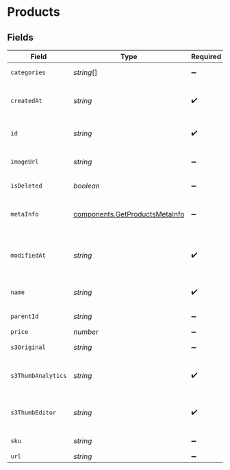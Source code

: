 # Products


## Fields

| Field                                                                         | Type                                                                          | Required                                                                      | Description                                                                   | Example                                                                       |
| ----------------------------------------------------------------------------- | ----------------------------------------------------------------------------- | ----------------------------------------------------------------------------- | ----------------------------------------------------------------------------- | ----------------------------------------------------------------------------- |
| `categories`                                                                  | *string*[]                                                                    | :heavy_minus_sign:                                                            | Category ID-s of the product                                                  |                                                                               |
| `createdAt`                                                                   | *string*                                                                      | :heavy_check_mark:                                                            | Creation UTC date-time of the product (YYYY-MM-DDTHH:mm:ss.SSSZ)              | 2017-05-12T12:30:00Z                                                          |
| `id`                                                                          | *string*                                                                      | :heavy_check_mark:                                                            | Product ID for which you requested the details                                | P11                                                                           |
| `imageUrl`                                                                    | *string*                                                                      | :heavy_minus_sign:                                                            | Absolute URL to the cover image of the product                                | http://mydomain.com/product-absoulte-url/img.jpeg                             |
| `isDeleted`                                                                   | *boolean*                                                                     | :heavy_minus_sign:                                                            | product deleted from the shop's database                                      | true                                                                          |
| `metaInfo`                                                                    | [components.GetProductsMetaInfo](../../models/shared/getproductsmetainfo.md)  | :heavy_minus_sign:                                                            | Meta data of product such as description, vendor, producer, stock level, etc. |                                                                               |
| `modifiedAt`                                                                  | *string*                                                                      | :heavy_check_mark:                                                            | Last modification UTC date-time of the product (YYYY-MM-DDTHH:mm:ss.SSSZ)     | 2017-05-12T12:30:00Z                                                          |
| `name`                                                                        | *string*                                                                      | :heavy_check_mark:                                                            | Name of the product for which you requested the details                       | Iphone 11                                                                     |
| `parentId`                                                                    | *string*                                                                      | :heavy_minus_sign:                                                            | Parent product id of the product                                              |                                                                               |
| `price`                                                                       | *number*                                                                      | :heavy_minus_sign:                                                            | Price of the product                                                          |                                                                               |
| `s3Original`                                                                  | *string*                                                                      | :heavy_minus_sign:                                                            | S3 url of original image                                                      |                                                                               |
| `s3ThumbAnalytics`                                                            | *string*                                                                      | :heavy_check_mark:                                                            | S3 thumbnail url of original image in 120x120 dimension for analytics section |                                                                               |
| `s3ThumbEditor`                                                               | *string*                                                                      | :heavy_check_mark:                                                            | S3 thumbnail url of original image in 600x400 dimension for editor section    |                                                                               |
| `sku`                                                                         | *string*                                                                      | :heavy_minus_sign:                                                            | Product identifier from the shop                                              |                                                                               |
| `url`                                                                         | *string*                                                                      | :heavy_minus_sign:                                                            | URL to the product                                                            | http://mydomain.com/product/electronics/product1                              |